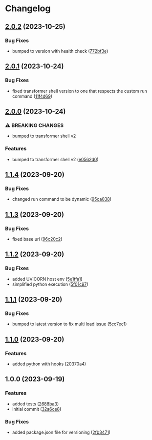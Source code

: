 # Changelog

## [2.0.2](https://github.com/flowcore-io/python-transformer-shell/compare/v2.0.1...v2.0.2) (2023-10-25)


### Bug Fixes

* bumped to version with health check ([772bf3e](https://github.com/flowcore-io/python-transformer-shell/commit/772bf3ed800a07e059b970c870f2f444ec66a789))

## [2.0.1](https://github.com/flowcore-io/python-transformer-shell/compare/v2.0.0...v2.0.1) (2023-10-24)


### Bug Fixes

* fixed transformer shell version to one that respects the custom run command ([11f4d69](https://github.com/flowcore-io/python-transformer-shell/commit/11f4d69f155266633d50805a1f599c21a7e873fd))

## [2.0.0](https://github.com/flowcore-io/python-transformer-shell/compare/v1.1.4...v2.0.0) (2023-10-24)


### ⚠ BREAKING CHANGES

* bumped to transformer shell v2

### Features

* bumped to transformer shell v2 ([e0562d0](https://github.com/flowcore-io/python-transformer-shell/commit/e0562d0288b5f44f692df782b9673f456c99c6e5))

## [1.1.4](https://github.com/flowcore-io/python-transformer-shell/compare/v1.1.3...v1.1.4) (2023-09-20)


### Bug Fixes

* changed run command to be dynamic ([95ca038](https://github.com/flowcore-io/python-transformer-shell/commit/95ca038d9e99a921877a7662cd086e9dfa094c2a))

## [1.1.3](https://github.com/flowcore-io/python-transformer-shell/compare/v1.1.2...v1.1.3) (2023-09-20)


### Bug Fixes

* fixed base url ([96c20c2](https://github.com/flowcore-io/python-transformer-shell/commit/96c20c27291be9b450b30873bbe7c45d0d4db196))

## [1.1.2](https://github.com/flowcore-io/python-transformer-shell/compare/v1.1.1...v1.1.2) (2023-09-20)


### Bug Fixes

* added UVICORN host env ([5e1ffa1](https://github.com/flowcore-io/python-transformer-shell/commit/5e1ffa1b6fed4652b701d48ced8e7ad8e2f6f19e))
* simplified python execution ([5f01c97](https://github.com/flowcore-io/python-transformer-shell/commit/5f01c976a480fe3c78ed8d9559aea1bd180bc675))

## [1.1.1](https://github.com/flowcore-io/python-transformer-shell/compare/v1.1.0...v1.1.1) (2023-09-20)


### Bug Fixes

* bumped to latest version to fix multi load issue ([5cc7ec1](https://github.com/flowcore-io/python-transformer-shell/commit/5cc7ec1880b27b006fab6400170e638f62ba11bc))

## [1.1.0](https://github.com/flowcore-io/python-transformer-shell/compare/v1.0.0...v1.1.0) (2023-09-20)


### Features

* added python with hooks ([20370a4](https://github.com/flowcore-io/python-transformer-shell/commit/20370a444b112a65be86cc73e918f09af4bdc69f))

## 1.0.0 (2023-09-19)


### Features

* added tests ([2688ba3](https://github.com/flowcore-io/python-transformer-shell/commit/2688ba3af2259d05641831d09031444e8121a031))
* initial commit ([32a6ce8](https://github.com/flowcore-io/python-transformer-shell/commit/32a6ce8c5597676468aec62b7271f5aa38c7f812))


### Bug Fixes

* added package.json file for versioning ([2fb3471](https://github.com/flowcore-io/python-transformer-shell/commit/2fb3471b90afec9ea97b76c88a3c630dd1d42904))

